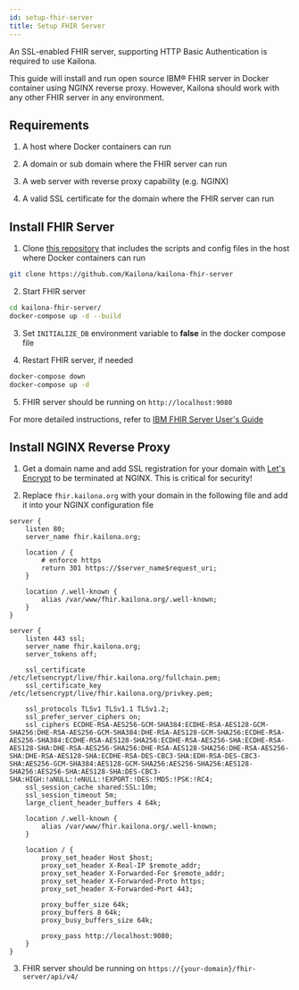 ```yaml
---
id: setup-fhir-server
title: Setup FHIR Server
---
```


An SSL-enabled FHIR server, supporting HTTP Basic Authentication is required to use Kailona.

This guide will install and run open source IBM® FHIR server in Docker container using NGINX reverse proxy. However,
Kailona should work with any other FHIR server in any environment.

## Requirements

1. A host where Docker containers can run

2. A domain or sub domain where the FHIR server can run

3. A web server with reverse proxy capability (e.g. NGINX)

4. A valid SSL certificate for the domain where the FHIR server can run

## Install FHIR Server

1. Clone [this repository](https://github.com/Kailona/kailona-fhir-server) that includes the scripts and config files in
   the host where Docker containers can run

```bash
git clone https://github.com/Kailona/kailona-fhir-server
```

2. Start FHIR server

```bash
cd kailona-fhir-server/
docker-compose up -d --build
```

3. Set `INITIALIZE_DB` environment variable to **false** in the docker compose file

4. Restart FHIR server, if needed

```bash
docker-compose down
docker-compose up -d
```

5. FHIR server should be running on `http://localhost:9080`

For more detailed instructions, refer to
[IBM FHIR Server User's Guide](https://ibm.github.io/FHIR/guides/FHIRServerUsersGuide)

## Install NGINX Reverse Proxy

1. Get a domain name and add SSL registration for your domain with [Let's Encrypt](https://letsencrypt.org) to be
   terminated at NGINX. This is critical for security!

2. Replace `fhir.kailona.org` with your domain in the following file and add it into your NGINX configuration file

```
server {
    listen 80;
    server_name fhir.kailona.org;

    location / {
        # enforce https
        return 301 https://$server_name$request_uri;
    }

    location /.well-known {
        alias /var/www/fhir.kailona.org/.well-known;
    }
}

server {
    listen 443 ssl;
    server_name fhir.kailona.org;
    server_tokens off;

    ssl_certificate /etc/letsencrypt/live/fhir.kailona.org/fullchain.pem;
    ssl_certificate_key /etc/letsencrypt/live/fhir.kailona.org/privkey.pem;

    ssl_protocols TLSv1 TLSv1.1 TLSv1.2;
    ssl_prefer_server_ciphers on;
    ssl_ciphers ECDHE-RSA-AES256-GCM-SHA384:ECDHE-RSA-AES128-GCM-SHA256:DHE-RSA-AES256-GCM-SHA384:DHE-RSA-AES128-GCM-SHA256:ECDHE-RSA-AES256-SHA384:ECDHE-RSA-AES128-SHA256:ECDHE-RSA-AES256-SHA:ECDHE-RSA-AES128-SHA:DHE-RSA-AES256-SHA256:DHE-RSA-AES128-SHA256:DHE-RSA-AES256-SHA:DHE-RSA-AES128-SHA:ECDHE-RSA-DES-CBC3-SHA:EDH-RSA-DES-CBC3-SHA:AES256-GCM-SHA384:AES128-GCM-SHA256:AES256-SHA256:AES128-SHA256:AES256-SHA:AES128-SHA:DES-CBC3-SHA:HIGH:!aNULL:!eNULL:!EXPORT:!DES:!MD5:!PSK:!RC4;
    ssl_session_cache shared:SSL:10m;
    ssl_session_timeout 5m;
    large_client_header_buffers 4 64k;

    location /.well-known {
        alias /var/www/fhir.kailona.org/.well-known;
    }

    location / {
        proxy_set_header Host $host;
        proxy_set_header X-Real-IP $remote_addr;
        proxy_set_header X-Forwarded-For $remote_addr;
        proxy_set_header X-Forwarded-Proto https;
        proxy_set_header X-Forwarded-Port 443;

        proxy_buffer_size 64k;
        proxy_buffers 8 64k;
        proxy_busy_buffers_size 64k;

        proxy_pass http://localhost:9080;
    }
}
```

3. FHIR server should be running on `https://{your-domain}/fhir-server/api/v4/`

